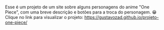 Esse é um projeto de um site sobre alguns personagens do anime "One Piece", com uma breve descrição e botões para a troca do personagem. 😁 Clique no link para visualizar o projeto: https://gustavozad.github.io/projeto-one-piece/

